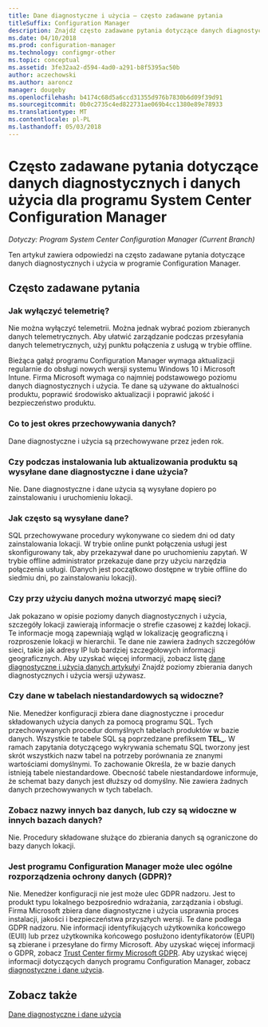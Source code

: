 ```yaml
---
title: Dane diagnostyczne i użycia — często zadawane pytania
titleSuffix: Configuration Manager
description: Znajdź często zadawane pytania dotyczące danych diagnostycznych i użycia programu System Center Configuration Manager.
ms.date: 04/10/2018
ms.prod: configuration-manager
ms.technology: configmgr-other
ms.topic: conceptual
ms.assetid: 3fe32aa2-d594-4ad0-a291-b8f5395ac50b
author: aczechowski
ms.author: aaroncz
manager: dougeby
ms.openlocfilehash: b4174c68d5a6ccd31355d976b7830b6d09f39d91
ms.sourcegitcommit: 0b0c2735c4ed822731ae069b4cc1380e89e78933
ms.translationtype: MT
ms.contentlocale: pl-PL
ms.lasthandoff: 05/03/2018
---
```

# <a name="frequently-asked-questions-about-diagnostics-and-usage-data-for-system-center-configuration-manager"></a>Często zadawane pytania dotyczące danych diagnostycznych i danych użycia dla programu System Center Configuration Manager

*Dotyczy: Program System Center Configuration Manager (Current Branch)*

Ten artykuł zawiera odpowiedzi na często zadawane pytania dotyczące danych diagnostycznych i użycia w programie Configuration Manager.

## <a name="faqs"></a>Często zadawane pytania

###  <a name="bkmk_off"></a> Jak wyłączyć telemetrię?  
Nie można wyłączyć telemetrii. Można jednak wybrać poziom zbieranych danych telemetrycznych. Aby ułatwić zarządzanie podczas przesyłania danych telemetrycznych, użyj punktu połączenia z usługą w trybie offline.

Bieżąca gałąź programu Configuration Manager wymaga aktualizacji regularnie do obsługi nowych wersji systemu Windows 10 i Microsoft Intune. Firma Microsoft wymaga co najmniej podstawowego poziomu danych diagnostycznych i użycia. Te dane są używane do aktualności produktu, poprawić środowisko aktualizacji i poprawić jakość i bezpieczeństwo produktu.

###  <a name="bkmk_retention"></a> Co to jest okres przechowywania danych?  
 Dane diagnostyczne i użycia są przechowywane przez jeden rok.  

###  <a name="bkmk_update"></a> Czy podczas instalowania lub aktualizowania produktu są wysyłane dane diagnostyczne i dane użycia?  
 Nie. Dane diagnostyczne i dane użycia są wysyłane dopiero po zainstalowaniu i uruchomieniu lokacji.  

###  <a name="bkmk_frequency"></a> Jak często są wysyłane dane?  
 SQL przechowywane procedury wykonywane co siedem dni od daty zainstalowania lokacji. W trybie online punkt połączenia usługi jest skonfigurowany tak, aby przekazywał dane po uruchomieniu zapytań. W trybie offline administrator przekazuje dane przy użyciu narzędzia połączenia usługi. (Danych jest początkowo dostępne w trybie offline do siedmiu dni, po zainstalowaniu lokacji).  

###  <a name="bkmk_network"></a> Czy przy użyciu danych można utworzyć mapę sieci?  
 Jak pokazano w opisie poziomy danych diagnostycznych i użycia, szczegóły lokacji zawierają informacje o strefie czasowej z każdej lokacji. Te informacje mogą zapewniają wgląd w lokalizację geograficzną i rozproszenie lokacji w hierarchii. Te dane nie zawiera żadnych szczegółów sieci, takie jak adresy IP lub bardziej szczegółowych informacji geograficznych. Aby uzyskać więcej informacji, zobacz listę [dane diagnostyczne i użycia danych artykuły](/sccm/core/plan-design/diagnostics/diagnostics-and-usage-data#articles)i Znajdź poziomy zbierania danych diagnostycznych i użycia wersji używasz.


###  <a name="bkmk_tables"></a> Czy dane w tabelach niestandardowych są widoczne?  
 Nie. Menedżer konfiguracji zbiera dane diagnostyczne i procedur składowanych użycia danych za pomocą programu SQL. Tych przechowywanych procedur domyślnych tabelach produktów w bazie danych. Wszystkie te tabele SQL są poprzedzane prefiksem **TEL_**. W ramach zapytania dotyczącego wykrywania schematu SQL tworzony jest skrót wszystkich nazw tabel na potrzeby porównania ze znanymi wartościami domyślnymi. To zachowanie Określa, że w bazie danych istnieją tabele niestandardowe. Obecność tabele niestandardowe informuje, że schemat bazy danych jest dłuższy od domyślny. Nie zawiera żadnych danych przechowywanych w tych tabelach.  

###  <a name="bkmk_databases"></a> Zobacz nazwy innych baz danych, lub czy są widoczne w innych bazach danych? 
 Nie. Procedury składowane służące do zbierania danych są ograniczone do bazy danych lokacji.  

### <a name="bkmk_gdpr"></a> Jest programu Configuration Manager może ulec ogólne rozporządzenia ochrony danych (GDPR)?
 Nie. Menedżer konfiguracji nie jest może ulec GDPR nadzoru. Jest to produkt typu lokalnego bezpośrednio wdrażania, zarządzania i obsługi. Firma Microsoft zbiera dane diagnostyczne i użycia usprawnia proces instalacji, jakości i bezpieczeństwa przyszłych wersji. Te dane podlega GDPR nadzoru. Nie informacji identyfikujących użytkownika końcowego (EUII) lub przez użytkownika końcowego posłużono identyfikatorów (EUPI) są zbierane i przesyłane do firmy Microsoft. Aby uzyskać więcej informacji o GDPR, zobacz [Trust Center firmy Microsoft GDPR](https://microsoft.com/gdpr). Aby uzyskać więcej informacji dotyczących danych programu Configuration Manager, zobacz [diagnostyczne i dane użycia](/sccm/core/plan-design/diagnostics/diagnostics-and-usage-data).


## <a name="see-also"></a>Zobacz także  
 [Dane diagnostyczne i dane użycia](/sccm/core/plan-design/diagnostics/diagnostics-and-usage-data)
